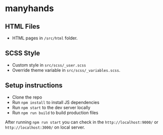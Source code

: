 # manyhands
## HTML Files

- HTML pages in `/src/html` folder.

## SCSS Style

- Custom style in `src/scss/_user.scss`  
- Override theme variable in `src/scss/_variables.scss`.

## Setup instructions

- Clone the repo
- Run `npm install` to install JS dependencies
- Run `npm start` to the dev server locally
- Run `npm run build` to build production files

After running `npm run start` you can check in the `http://localhost:9000/` or `http://localhost:3000/` on local server.

